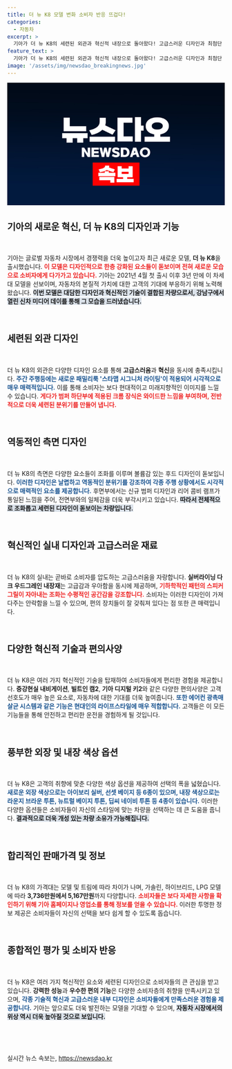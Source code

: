 ```yaml
---
title: 더 뉴 K8 모델 변화 소비자 반응 뜨겁다!
categories:
  - 자동차
excerpt: >
  기아가 더 뉴 K8의 세련된 외관과 혁신적 내장으로 돌아왔다! 고급스러운 디자인과 최첨단 편의 사양이 조화를 이루며, 새로운 색상 옵션까지 추가되었다. K8의 매력을 직접 확인해보세요!
feature_text: >
  기아가 더 뉴 K8의 세련된 외관과 혁신적 내장으로 돌아왔다! 고급스러운 디자인과 최첨단 편의 사양이 조화를 이루며, 새로운 색상 옵션까지 추가되었다. K8의 매력을 직접 확인해보세요!
image: '/assets/img/newsdao_breakingnews.jpg'
---
```


<p><img src="/assets/img/newsdao_breakingnews.jpg" alt="ranknews 속보" /></p>

<h2 data-ke-size="size26">기아의 새로운 혁신, 더 뉴 K8의 디자인과 기능</h2>

<p data-ke-size="size16">&nbsp;</p>

<p>기아는 글로벌 자동차 시장에서 경쟁력을 더욱 높이고자 최근 새로운 모델, <b>더 뉴 K8</b>을 출시했습니다. <b><span style="color: #ee2323;">이 모델은 디자인적으로 한층 강화된 요소들이 돋보이며 전혀 새로운 모습으로 소비자에게 다가가고 있습니다.</span></b> 기아는 2021년 4월 첫 출시 이후 3년 만에 이 차세대 모델을 선보이며, 자동차의 본질적 가치에 대한 고객의 기대에 부응하기 위해 노력해 왔습니다. <b><span style="background-color: #21538527;">이번 모델은 대담한 디자인과 혁신적인 기술이 결합된 차량으로서, 강남구에서 열린 신차 미디어 데이를 통해 그 모습을 드러냈습니다.</span></b> </p>

<p><br></p>

<h2 data-ke-size="size26">세련된 외관 디자인</h2>

<p data-ke-size="size16">&nbsp;</p>

<p>더 뉴 K8의 외관은 다양한 디자인 요소를 통해 <b>고급스러움</b>과 <b>혁신</b>을 동시에 충족시킵니다. <b><span style="color: #1a5490;">주간 주행등에는 새로운 패밀리룩 '스타맵 시그니처 라이팅'이 적용되어 시각적으로 매우 매력적입니다.</span></b> 이를 통해 소비자는 보다 현대적이고 미래지향적인 이미지를 느낄 수 있습니다. <b><span style="color: #ee2323;">게다가 범퍼 하단부에 적용된 크롬 장식은 와이드한 느낌을 부여하며, 전반적으로 더욱 세련된 분위기를 만들어 냅니다.</span></b> </p>

<p><br></p>

<h2 data-ke-size="size26">역동적인 측면 디자인</h2>

<p data-ke-size="size16">&nbsp;</p>

<p>더 뉴 K8의 측면은 다양한 요소들이 조화를 이루며 볼륨감 있는 후드 디자인이 돋보입니다. <b><span style="color: #1a5490;">이러한 디자인은 날렵하고 역동적인 분위기를 강조하여 각종 주행 상황에서도 시각적으로 매력적인 요소를 제공합니다.</span></b> 후면부에서는 신규 범퍼 디자인과 리어 콤비 램프가 통일된 느낌을 주어, 전면부와의 일체감을 더욱 부각시키고 있습니다. <b><span style="background-color: #21538527;">따라서 전체적으로 조화롭고 세련된 디자인이 돋보이는 차량입니다.</span></b></p>

<p><br></p>

<h2 data-ke-size="size26">혁신적인 실내 디자인과 고급스러운 재료</h2>

<p data-ke-size="size16">&nbsp;</p>

<p>더 뉴 K8의 실내는 곧바로 소비자를 압도하는 고급스러움을 자랑합니다. <b>실버라이닝 다크 우드그레인 내장재</b>는 고급감과 우아함을 동시에 제공하며, <b><span style="color: #ee2323;">기하학적인 패턴의 스피커 그릴이 자아내는 조화는 수평적인 공간감을 강조합니다.</span></b> 소비자는 이러한 디자인이 가져다주는 안락함을 느낄 수 있으며, 편의 장치들이 잘 갖춰져 있다는 점 또한 큰 매력입니다. </p>

<p><br></p>

<h2 data-ke-size="size26">다양한 혁신적 기술과 편의사양</h2>

<p data-ke-size="size16">&nbsp;</p>

<p>더 뉴 K8은 여러 가지 혁신적인 기술을 탑재하여 소비자들에게 편리한 경험을 제공합니다. <b>증강현실 내비게이션</b>, <b>빌트인 캠2</b>, <b>기아 디지털 키2</b>와 같은 다양한 편의사양은 고객 선호도가 매우 높은 요소로, 자동차에 대한 기대를 더욱 높여줍니다. <b><span style="color: #1a5490;">또한 에어컨 광촉매 살균 시스템과 같은 기능은 현대인의 라이프스타일에 매우 적합합니다.</span></b> 고객들은 이 모든 기능들을 통해 안전하고 편리한 운전을 경험하게 될 것입니다.</p>

<p><br></p>

<h2 data-ke-size="size26">풍부한 외장 및 내장 색상 옵션</h2>

<p data-ke-size="size16">&nbsp;</p>

<p>더 뉴 K8은 고객의 취향에 맞춘 다양한 색상 옵션을 제공하여 선택의 폭을 넓혔습니다. <b><span style="color: #1a5490;">새로운 외장 색상으로는 아이보리 실버, 선셋 베이지 등 6종이 있으며, 내장 색상으로는 라운지 브라운 투톤, 뉴트럴 베이지 투톤, 딥씨 네이비 투톤 등 4종이 있습니다.</span></b> 이러한 다양한 옵션들은 소비자들이 자신의 스타일에 맞는 차량을 선택하는 데 큰 도움을 줍니다. <b><span style="background-color: #21538527;">결과적으로 더욱 개성 있는 차량 소유가 가능해집니다.</span></b></p>

<p><br></p>

<h2 data-ke-size="size26">합리적인 판매가격 및 정보</h2>

<p data-ke-size="size16">&nbsp;</p>

<p>더 뉴 K8의 가격대는 모델 및 트림에 따라 차이가 나며, 가솔린, 하이브리드, LPG 모델에 따라 <b>3,736만원에서 5,167만원</b>까지 다양합니다. <b><span style="color: #ee2323;">소비자들은 보다 자세한 사항을 확인하기 위해 기아 홈페이지나 영업소를 통해 정보를 얻을 수 있습니다.</span></b> 이러한 투명한 정보 제공은 소비자들이 자신의 선택을 보다 쉽게 할 수 있도록 돕습니다.</p>

<p><br></p>

<h2 data-ke-size="size26">종합적인 평가 및 소비자 반응</h2>

<p data-ke-size="size16">&nbsp;</p>

<p>더 뉴 K8은 여러 가지 혁신적인 요소와 세련된 디자인으로 소비자들의 큰 관심을 받고 있습니다. <b>강력한 성능</b>과 <b>우수한 편의 기능</b>은 다양한 소비자층의 취향을 만족시키고 있으며, <b><span style="color: #1a5490;">각종 기술적 혁신과 고급스러운 내부 디자인은 소비자들에게 만족스러운 경험을 제공합니다.</span></b> 기아는 앞으로도 더욱 발전하는 모델을 기대할 수 있으며, <b><span style="background-color: #21538527;">자동차 시장에서의 위상 역시 더욱 높아질 것으로 보입니다.</span></b> </p>

<p><br> </p>

<p data-ke-size="size16">&nbsp;</p>
실시간 뉴스 속보는, <a href="https://newsdao.kr" rel="dofollow">https://newsdao.kr</a>


